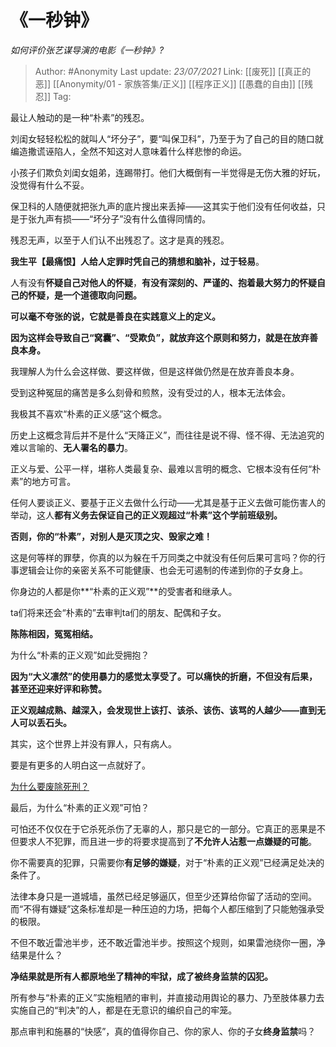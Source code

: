 # 《一秒钟》
*如何评价张艺谋导演的电影《一秒钟》?*

> Author: #Anonymity
> Last update: *23/07/2021*
> Link: [[废死]] [[真正的恶]] [[Anonymity/01 - 家族答集/正义]] [[程序正义]] [[愚蠢的自由]] [[残忍]]
> Tag:

最让人触动的是一种“朴素”的残忍。

刘闺女轻轻松松的就叫人“坏分子”，要“叫保卫科”，乃至于为了自己的目的随口就编造撒谎诬陷人，全然不知这对人意味着什么样悲惨的命运。

小孩子们欺负刘闺女姐弟，连踢带打。他们大概倒有一半觉得是无伤大雅的好玩，没觉得有什么不妥。

保卫科的人随便就把张九声的底片搜出来丢掉——这其实于他们没有任何收益，只是于张九声有损——“坏分子”没有什么值得同情的。

残忍无声，以至于人们认不出残忍了。这才是真的残忍。

**我生平【最痛恨】人给人定罪时凭自己的猜想和脑补，过于轻易**。

人有没有**怀疑自己对他人的怀疑**，**有没有深刻的、严谨的、抱着最大努力的怀疑自己的怀疑，是一个道德取向问题。**

**可以毫不夸张的说，它就是善良在实践意义上的定义。**

**因为这样会导致自己“窝囊”、“受欺负”，就放弃这个原则和努力，就是在放弃善良本身。**

我理解人为什么会这样做、要这样做，但是这样做仍然是在放弃善良本身。

受到这种冤屈的痛苦是多么刻骨和煎熬，没有受过的人，根本无法体会。

我极其不喜欢“朴素的正义感”这个概念。

历史上这概念背后并不是什么“天降正义”，而往往是说不得、怪不得、无法追究的难以言喻的、**无人署名的暴力**。

正义与爱、公平一样，堪称人类最复杂、最难以言明的概念、它根本没有任何“朴素”的地方可言。

任何人要谈正义、要基于正义去做什么行动——尤其是基于正义去做可能伤害人的举动，这人**都有义务去保证自己的正义观超过“朴素”这个学前班级别。**

**否则，你的“朴素”，对别人是灭顶之灾、毁家之难！**

这是何等样的罪孽，你真的以为躲在千万同类之中就没有任何后果可言吗？你的行事逻辑会让你的亲密关系不可能健康、也会无可遏制的传递到你的子女身上。

你身边的人都是你**“朴素的正义观”**的受害者和继承人。

ta们将来还会“朴素的”去审判ta们的朋友、配偶和子女。

**陈陈相因，冤冤相结。**

为什么“朴素的正义观”如此受拥抱？

**因为“大义凛然”的使用暴力的感觉太享受了。可以痛快的折磨，不但没有后果，甚至还迎来好评和称赞。**

**正义观越成熟、越深入，会发现世上该打、该杀、该伤、该骂的人越少——直到无人可以丢石头。**

其实，这个世界上并没有罪人，只有病人。

要是有更多的人明白这一点就好了。

[为什么要废除死刑？](https://www.zhihu.com/question/20023973/answer/651499343)

最后，为什么“朴素的正义观”可怕？

可怕还不仅仅在于它杀死杀伤了无辜的人，那只是它的一部分。它真正的恶果是不但要求人不犯罪，而且进一步的将要求提高到了**不允许人沾惹一点嫌疑的可能**。

你不需要真的犯罪，只需要你**有足够的嫌疑**，对于“朴素的正义观”已经满足处决的条件了。

法律本身只是一道城墙，虽然已经足够逼仄，但至少还算给你留了活动的空间。而“不得有嫌疑”这条标准却是一种压迫的力场，把每个人都压缩到了只能勉强承受的极限。

不但不敢近雷池半步，还不敢近雷池半步。按照这个规则，如果雷池绕你一圈，净结果是什么？

**净结果就是所有人都原地坐了精神的牢狱，成了被终身监禁的囚犯。**

所有参与“朴素的正义”实施粗陋的审判，并直接动用舆论的暴力、乃至肢体暴力去实施自己的“判决”的人，都是在无意识的编织自己的牢笼。

那点审判和施暴的“快感”，真的值得你自己、你的家人、你的子女**终身监禁**吗？
